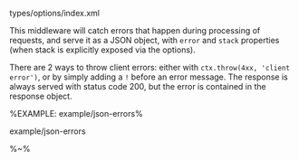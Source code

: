 <typedef narrow name="JSONErrorsOptions">types/options/index.xml</typedef>

This middleware will catch errors that happen during processing of requests, and serve it as a JSON object, with `error` and `stack` properties (when stack is explicitly exposed via the options).

There are 2 ways to throw client errors: either with `ctx.throw(4xx, 'client error')`, or by simply adding a `!` before an error message. The response is always served with status code 200, but the error is contained in the response object.

%EXAMPLE: example/json-errors%

<fork lang="js">example/json-errors</fork>

%~%